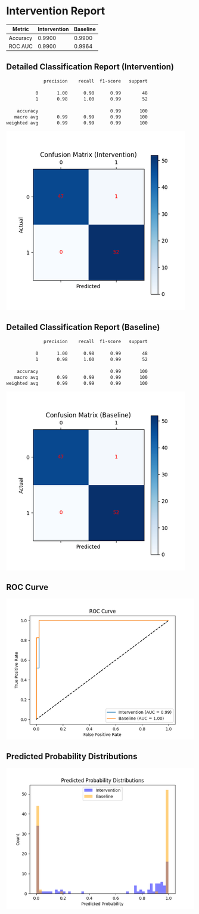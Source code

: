 
# Intervention Report

| Metric           | Intervention | Baseline |
|------------------|--------------|----------|
| Accuracy         | 0.9900     | 0.9900   |
| ROC AUC          | 0.9900     | 0.9964   |

## Detailed Classification Report (Intervention)

```
              precision    recall  f1-score   support

           0       1.00      0.98      0.99        48
           1       0.98      1.00      0.99        52

    accuracy                           0.99       100
   macro avg       0.99      0.99      0.99       100
weighted avg       0.99      0.99      0.99       100

```
![Confusion Matrix (Intervention)](/intervention_reports/f4793_m1.0_a5.0/confusion_matrix_intervention.png)

## Detailed Classification Report (Baseline)

```
              precision    recall  f1-score   support

           0       1.00      0.98      0.99        48
           1       0.98      1.00      0.99        52

    accuracy                           0.99       100
   macro avg       0.99      0.99      0.99       100
weighted avg       0.99      0.99      0.99       100

```
![Confusion Matrix (Baseline)](/intervention_reports/f4793_m1.0_a5.0/confusion_matrix_baseline.png)

## ROC Curve

![ROC Curve](/intervention_reports/f4793_m1.0_a5.0/roc_curve.png)

## Predicted Probability Distributions

![Probability Distributions](/intervention_reports/f4793_m1.0_a5.0/probability_distributions.png)
